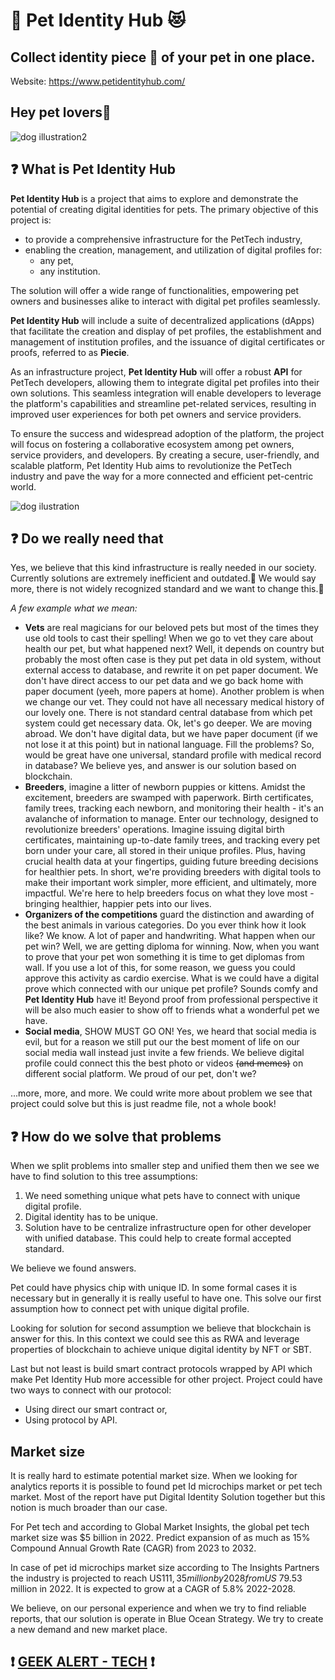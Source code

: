 # 🐶 Pet Identity Hub 😻

## Collect identity piece 🧩 of your pet in one place.

Website: https://www.petidentityhub.com/

## <b>Hey pet lovers</b>👋

![dog illustration2](https://www.petidentityhub.com/assets/images/dog_illustration2.webp)

## ❓ What is Pet Identity Hub

<b>Pet Identity Hub </b> is a project that aims to explore and demonstrate the potential of creating digital identities for pets. The primary objective of this project is:

- to provide a comprehensive infrastructure for the PetTech industry,
- enabling the creation, management, and utilization of digital profiles for:
  - any pet,
  - any institution.

The solution will offer a wide range of functionalities, empowering pet owners and businesses alike to interact with digital pet profiles seamlessly.

<b>Pet Identity Hub</b> will include a suite of decentralized applications (dApps) that facilitate the creation and display of pet profiles, the establishment and management of institution profiles, and the issuance of digital certificates or proofs, referred to as <b>Piecie</b>.

As an infrastructure project, <b>Pet Identity Hub</b> will offer a robust <b>API</b> for PetTech developers, allowing them to integrate digital pet profiles into their own solutions. This seamless integration will enable developers to leverage the platform's capabilities and streamline pet-related services, resulting in improved user experiences for both pet owners and service providers.

To ensure the success and widespread adoption of the platform, the project will focus on fostering a collaborative ecosystem among pet owners, service providers, and developers. By creating a secure, user-friendly, and scalable platform, Pet Identity Hub aims to revolutionize the PetTech industry and pave the way for a more connected and efficient pet-centric world.

![dog ilustration](https://www.petidentityhub.com/assets/images/dog_illustration.webp)

## ❓ Do we really need that

Yes, we believe that this kind infrastructure is really needed in our society. Currently solutions are extremely inefficient and outdated.🥶 We would say more, there is not widely recognized standard and we want to change this.🚀

<i>A few example what we mean:</i>

- <b>Vets</b> are real magicians for our beloved pets but most of the times they use old tools to cast their spelling! When we go to vet they care about health our pet, but what happened next? Well, it depends on country but probably the most often case is they put pet data in old system, without external access to database, and rewrite it on pet paper document. We don't have direct access to our pet data and we go back home with paper document (yeeh, more papers at home). Another problem is when we change our vet. They could not have all necessary medical history of our lovely one. There is not standard central database from which pet system could get necessary data. Ok, let's go deeper. We are moving abroad. We don't have digital data, but we have paper document (if we not lose it at this point) but in national language. Fill the problems? So, would be great have one universal, standard profile with medical record in database? We believe yes, and answer is our solution based on blockchain.
- <b>Breeders</b>, imagine a litter of newborn puppies or kittens. Amidst the excitement, breeders are swamped with paperwork. Birth certificates, family trees, tracking each newborn, and monitoring their health - it's an avalanche of information to manage.
  Enter our technology, designed to revolutionize breeders' operations. Imagine issuing digital birth certificates, maintaining up-to-date family trees, and tracking every pet born under your care, all stored in their unique profiles. Plus, having crucial health data at your fingertips, guiding future breeding decisions for healthier pets.
  In short, we're providing breeders with digital tools to make their important work simpler, more efficient, and ultimately, more impactful. We're here to help breeders focus on what they love most - bringing healthier, happier pets into our lives.
- <b>Organizers of the competitions</b> guard the distinction and awarding of the best animals in various categories. Do you ever think how it look like? We know. A lot of paper and handwriting. What happen when our pet win? Well, we are getting diploma for winning. Now, when you want to prove that your pet won something it is time to get diplomas from wall. If you use a lot of this, for some reason, we guess you could approve this activity as cardio exercise. What is we could have a digital prove which connected with our unique pet profile? Sounds comfy and <b>Pet Identity Hub</b> have it! Beyond proof from professional perspective it will be also much easier to show off to friends what a wonderful pet we have.
- <b>Social media</b>, SHOW MUST GO ON! Yes, we heard that social media is evil, but for a reason we still put our the best moment of life on our social media wall instead just invite a few friends. We believe digital profile could connect this the best photo or videos <s>(and memes)</s> on different social platform. We proud of our pet, don't we?

...more, more, and more. We could write more about problem we see that project could solve but this is just readme file, not a whole book!

## ❓ How do we solve that problems

When we split problems into smaller step and unified them then we see we have to find solution to this tree assumptions:

1. We need something unique what pets have to connect with unique digital profile.
2. Digital identity has to be unique.
3. Solution have to be centralize infrastructure open for other developer with unified database. This could help to create formal accepted standard.

We believe we found answers.

Pet could have physics chip with unique ID. In some formal cases it is necessary but in generally it is really useful to have one. This solve our first assumption how to connect pet with unique digital profile.

Looking for solution for second assumption we believe that blockchain is answer for this. In this context we could see this as RWA and leverage properties of blockchain to achieve unique digital identity by NFT or SBT.

Last but not least is build smart contract protocols wrapped by API which make Pet Identity Hub more accessible for other project. Project could have two ways to connect with our protocol:

- Using direct our smart contract or,
- Using protocol by API.

## Market size

It is really hard to estimate potential market size. When we looking for analytics reports it is possible to found pet Id microchips market or pet tech market. Most of the report have put Digital Identity Solution together but this notion is much broader than our case.

For Pet tech and according to Global Market Insights, the global pet tech market size was $5 billion in 2022. Predict expansion of as much as 15% Compound Annual Growth Rate (CAGR) from 2023 to 2032.

In case of pet id microchips market size according to The Insights Partners the industry is projected to reach US$111,35 million by 2028 from US$ 79.53 million in 2022. It is expected to grow at a CAGR of 5.8% 2022-2028.

We believe, on our personal experience and when we try to find reliable reports, that our solution is operate in Blue Ocean Strategy. We try to create a new demand and new market place.

## ❗ <u>GEEK ALERT - TECH</u> ❗
